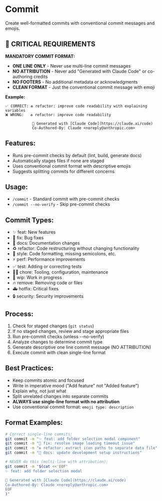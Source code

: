# Commit

Create well-formatted commits with conventional commit messages and emojis.

## 🚨 CRITICAL REQUIREMENTS

**MANDATORY COMMIT FORMAT:**

- **ONE LINE ONLY** - Never use multi-line commit messages
- **NO ATTRIBUTION** - Never add "Generated with Claude Code" or co-authoring credits
- **NO FOOTERS** - No additional metadata or acknowledgments
- **CLEAN FORMAT** - Just the conventional commit message with emoji

**Example:**

```
✅ CORRECT: ♻️ refactor: improve code readability with explaining variables
❌ WRONG:   ♻️ refactor: improve code readability

            🔧 Generated with [Claude Code](https://claude.ai/code)
            Co-Authored-By: Claude <noreply@anthropic.com>
```

## Features:

- Runs pre-commit checks by default (lint, build, generate docs)
- Automatically stages files if none are staged
- Uses conventional commit format with descriptive emojis
- Suggests splitting commits for different concerns

## Usage:

- `/commit` - Standard commit with pre-commit checks
- `/commit --no-verify` - Skip pre-commit checks

## Commit Types:

- ✨ feat: New features
- 🐛 fix: Bug fixes
- 📝 docs: Documentation changes
- ♻️ refactor: Code restructuring without changing functionality
- 🎨 style: Code formatting, missing semicolons, etc.
- ⚡️ perf: Performance improvements
- ✅ test: Adding or correcting tests
- 🧑‍💻 chore: Tooling, configuration, maintenance
- 🚧 wip: Work in progress
- 🔥 remove: Removing code or files
- 🚑 hotfix: Critical fixes
- 🔒 security: Security improvements

## Process:

1. Check for staged changes (`git status`)
2. If no staged changes, review and stage appropriate files
3. Run pre-commit checks (unless --no-verify)
4. Analyze changes to determine commit type
5. Generate descriptive one line commit message (NO ATTRIBUTION)
6. Execute commit with clean single-line format

## Best Practices:

- Keep commits atomic and focused
- Write in imperative mood ("Add feature" not "Added feature")
- Explain why, not just what
- Split unrelated changes into separate commits
- **ALWAYS use single-line format with no attribution**
- Use conventional commit format: `emoji type: description`

## Format Examples:

```bash
# Correct single-line commits:
git commit -m "✨ feat: add folder selection modal component"
git commit -m "🐛 fix: resolve image loading timeout issue"
git commit -m "♻️ refactor: extract icon paths to separate data file"
git commit -m "📝 docs: update development setup instructions"

# NEVER do this (multi-line with attribution):
git commit -m "$(cat <<'EOF'
✨ feat: add folder selection modal

🔧 Generated with [Claude Code](https://claude.ai/code)
Co-Authored-By: Claude <noreply@anthropic.com>
EOF
)"
```
